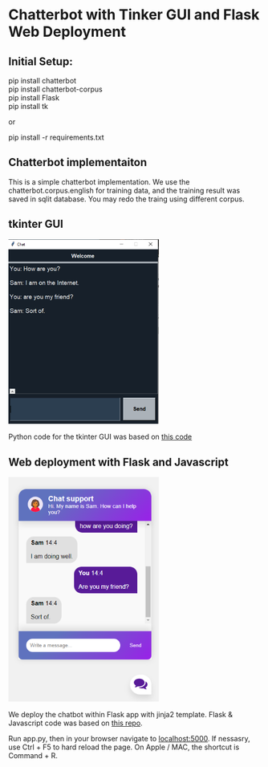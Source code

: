 # Chatterbot with Tinker GUI and Flask Web Deployment

## Initial Setup:

pip install chatterbot <br>
pip install chatterbot-corpus<br>
pip install Flask<br>
pip install tk<br>

or

pip install -r requirements.txt

## Chatterbot implementaiton
This is a simple chatterbot implementation.  We use the chatterbot.corpus.english for training data, and the training result was saved in sqlit database.  You may redo the traing using different corpus. 

## tkinter GUI
<img src='/img/Tkinter.png' style='width: 300px'/>

Python code for the tkinter GUI was based on [this code](https://github.com/python-engineer/python-fun/blob/master/chatbot-gui/app.py)

## Web deployment with Flask and Javascript
<img src='/img/ChatterBot.png' style='width: 300px'/>

We deploy the chatbot within Flask app with jinja2 template. Flask & Javascript code was based on [this repo](https://github.com/python-engineer/chatbot-deployment).

Run app.py, then in your browser navigate to <localhost:5000>.  If nessasry, use Ctrl + F5 to hard reload the page.  On Apple / MAC, the shortcut is Command + R.
